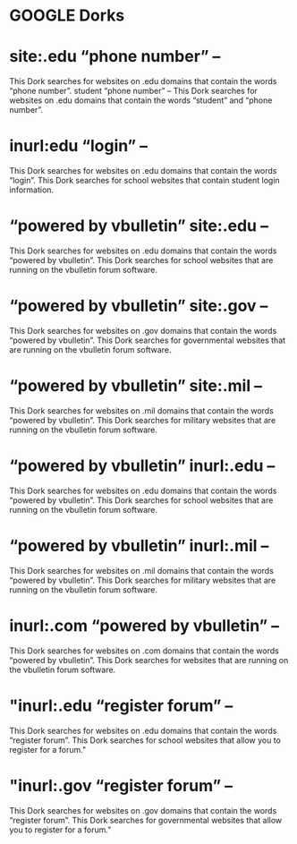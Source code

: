 # GOOGLE  Dorks



# site:.edu “phone number” – 
This Dork searches for websites on .edu domains that contain the words “phone number”. student “phone number” – This Dork searches for websites on .edu domains that contain the words “student” and “phone number”.
# inurl:edu “login” – 
This Dork searches for websites on .edu domains that contain the words “login”. This Dork searches for school websites that contain student login information.
# “powered by vbulletin” site:.edu – 
This Dork searches for websites on .edu domains that contain the words “powered by vbulletin”. This Dork searches for school websites that are running on the vbulletin forum software.
# “powered by vbulletin” site:.gov –
This Dork searches for websites on .gov domains that contain the words “powered by vbulletin”. This Dork searches for governmental websites that are running on the vbulletin forum software.
# “powered by vbulletin” site:.mil – 
This Dork searches for websites on .mil domains that contain the words “powered by vbulletin”. This Dork searches for military websites that are running on the vbulletin forum software.
# “powered by vbulletin” inurl:.edu – 
This Dork searches for websites on .edu domains that contain the words “powered by vbulletin”. This Dork searches for school websites that are running on the vbulletin forum software.
# “powered by vbulletin” inurl:.mil – 
This Dork searches for websites on .mil domains that contain the words “powered by vbulletin”. This Dork searches for military websites that are running on the vbulletin forum software.
# inurl:.com “powered by vbulletin” – 
This Dork searches for websites on .com domains that contain the words “powered by vbulletin”. This Dork searches for websites that are running on the vbulletin forum software.
# "inurl:.edu “register forum” – 
This Dork searches for websites on .edu domains that contain the words “register forum”. This Dork searches for school websites that allow you to register for a forum."
# "inurl:.gov “register forum” – 
This Dork searches for websites on .gov domains that contain the words “register forum”. This Dork searches for governmental websites that allow you to register for a forum."

